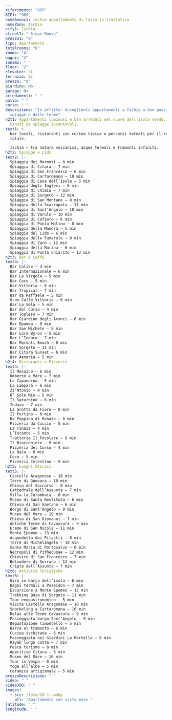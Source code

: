 ```yaml
---
riferimento: "965"
RIF1: "965"
nomeAnunci: Ischia appartamento di lusso in trattativa
nomeZona: Ischia
city1: Ischia
street1: " Siepe Nuova"
prezzo1: "0"
tipo: Apartamento
totalrooms: "6"
rooms: "4"
bagni: "3"
zonam2: " "
floor: "2"
elevator: SI
terrazzo: Si
prezzo: "0"
giardino: No
garage: No
arredamenti: " "
patio: " "
corte: " "
descrizione: "In affitto: Accoglienti appartamenti a Ischia a due passi dalle
  spiagge e dalle terme"
h2t1: Appartamenti luminosi e ben arredati nel cuore dell’isola verde. A pochi
  minuti da spiagge incantevoli.
text1: >-
  bar locali, ristoranti con cucina tipica e percorsi termali per il relax
  totale.

  Ischia – tra natura vulcanica, acque termali e tramonti infiniti.
h2t2: Spiagge e Lidi
text2: |-
  Spiaggia dei Maronti – 8 min
  Spiaggia di Citara – 7 min
  Spiaggia di San Francesco – 6 min
  Spiaggia di Cartaromana – 10 min
  Spiaggia di Cava dell’Isola – 5 min
  Spiaggia degli Inglesi – 6 min
  Spiaggia di Chiaia – 7 min
  Spiaggia di Sorgeto – 12 min
  Spiaggia di San Montano – 9 min
  Spiaggia della Scarrupata – 11 min
  Spiaggia di Sant’Angelo – 10 min
  Spiaggia di Varulo – 10 min
  Spiaggia di Cafiero – 6 min
  Spiaggia di Punta Molino – 8 min
  Spiaggia della Mandra – 5 min
  Spiaggia del Lido – 6 min
  Spiaggia delle Fumarole – 9 min
  Spiaggia di Zaro – 12 min
  Spiaggia della Marina – 6 min
  Spiaggia di Punta Chiarito – 13 min
h2t3: Bar e Caffè
text3: |-
  Bar Calise – 4 min
  Bar Internazionale – 6 min
  Bar La Virgola – 5 min
  Bar Coco – 5 min
  Bar Vittoria – 6 min
  Bar Tropical – 7 min
  Bar da Raffaele – 5 min
  Gran Caffe Vittoria – 6 min
  Bar La Vela – 5 min
  Bar del Corso – 4 min
  Bar Topless – 7 min
  Bar Giardino degli Aranci – 6 min
  Bar Epomeo – 9 min
  Bar San Michele – 8 min
  Bar Lord Byron – 5 min
  Bar L’Indaco – 7 min
  Bar Maronti Beach – 8 min
  Bar Sorgeto – 11 min
  Bar Citara Sunset – 6 min
  Bar Aenaria – 5 min
h2t4: Ristoranti e Pizzerie
text4: |-
  Il Mosaico – 6 min
  Umberto a Mare – 7 min
  La Capannina – 5 min
  La Lampara – 6 min
  Zi’Ntonio – 4 min
  O’ Sole Mio – 5 min
  Il Saturnino – 6 min
  Indaco – 7 min
  La Grotta da Fiore – 8 min
  Il Fortino – 6 min
  Da Peppina di Renato – 8 min
  Pizzeria da Ciccio – 5 min
  La Tinaia – 4 min
  L’Incanto – 5 min
  Trattoria Il Focolare – 8 min
  Il Bracconiere – 9 min
  Pizzeria del Corso – 4 min
  La Baia – 6 min
  Coco – 5 min
  Pizzeria Celestino – 5 min
h2t5: Luoghi Storici
text5: |-
  Castello Aragonese – 10 min
  Torre di Guevara – 10 min
  Chiesa del Soccorso – 8 min
  Cattedrale dell’Assunta – 7 min
  Villa La Colombaia – 8 min
  Museo di Santa Restituta – 6 min
  Chiesa di San Gaetano – 6 min
  Borgo di Sant’Angelo – 9 min
  Museo del Mare – 10 min
  Chiesa di San Giovanni – 7 min
  Antiche Terme di Cavascura – 9 min
  Eremo di San Nicola – 11 min
  Monte Epomeo – 13 min
  Acquedotto dei Pilastri – 8 min
  Torre di Michelangelo – 10 min
  Santa Maria di Portosalvo – 6 min
  Necropoli di Pithecusae – 12 min
  Chiostro di San Francesco – 7 min
  Belvedere di Serrara – 12 min
  Cripta dell’Assunta – 7 min
h2t6: Attività Turistiche
text6: |-
  Giro in barca dell’isola – 6 min
  Bagni termali a Poseidon – 7 min
  Escursione a Monte Epomeo – 12 min
  Trekking Baia di Sorgeto – 11 min
  Tour enogastronomico – 5 min
  Visita Castello Aragonese – 10 min
  Snorkeling a Cartaromana – 10 min
  Relax alle Terme Cavascura – 9 min
  Passeggiata borgo Sant’Angelo – 9 min
  Degustazione limoncello – 5 min
  Barca al tramonto – 6 min
  Cucina ischitana – 6 min
  Passeggiata nei Giardini La Mortella – 8 min
  Kayak lungo costa – 7 min
  Pesca turismo – 8 min
  Aperitivo Citara – 6 min
  Museo del Mare – 10 min
  Tour in Vespa – 0 min
  Yoga all’alba – 5 min
  Ceramica artigianale – 5 min
prezzoDescrizione: " "
video: " "
video360: " "
images:
  - src: /foto/20-1-.webp
    alt: "Apartamento con vista mare "
latitude: " "
longitude: " "
---
```

